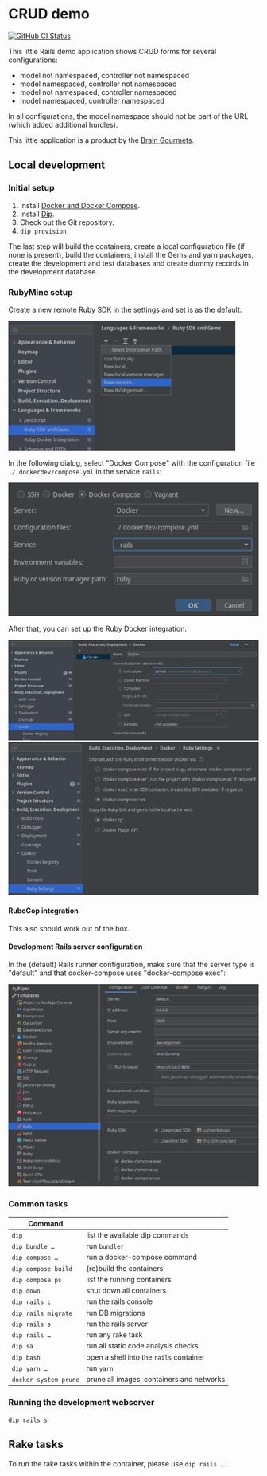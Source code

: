 # CRUD demo

[![GitHub CI Status](https://github.com/braingourmets/crud/workflows/CI/badge.svg?branch=main)](https://github.com/braingourmets/crud/actions)

This little Rails demo application shows CRUD forms for several configurations:

* model not namespaced, controller not namespaced
* model namespaced, controller not namespaced
* model not namespaced, controller namespaced
* model namespaced, controller namespaced

In all configurations, the model namespace should not be part of the URL
(which added additional hurdles).

This little application is a product by the
[Brain Gourmets](http://www.braingourmets.com/).

## Local development

### Initial setup

1. Install [Docker and Docker Compose](https://www.docker.com/).
1. Install [Dip](https://github.com/bibendi/dip#precompiled-binary).
1. Check out the Git repository.
1. `dip provision`

The last step will build the containers, create a local configuration file
(if none is present), build the containers, install the Gems and yarn
packages, create the development and test databases and create dummy records
in the development database.

### RubyMine setup

Create a new remote Ruby SDK in the settings and set is as the default.

![Languages & Frameworks > Ruby SDK and Gems > Select Interpreter Path > New remote…](doc/images/rubymine-new-remote-sdk.png)

In the following dialog, select "Docker Compose" with the configuration file
`./.dockerdev/compose.yml` in the service `rails`:

![Docker Compose, Configuration file(s): ./.dockerdev/compose.yml, Service: rails](doc/images/rubymine-sdk-details.png)

After that, you can set up the Ruby Docker integration:

![Build, Execution, Deployment > Docker](doc/images/rubymine-docker-integration.png)
![Build, Execution, Deployment > Docker > Ruby Settings](doc/images/rubymine-ruby-settings-in-docker.png)

#### RuboCop integration

This also should work out of the box.

#### Development Rails server configuration

In the (default) Rails runner configuration, make sure that the server type
is "default" and that docker-compose uses "docker-compose exec":

![Rails runner configuration: Server: default, docker-compose: docker-compose exec](doc/images/rubymine-rails-configuration.png)

### Common tasks

| Command               |                                           |
|-----------------------|-------------------------------------------|
| `dip`                 | list the available dip commands           |
| `dip bundle …`        | run `bundler`                             |
| `dip compose …`       | run a docker-compose command              |
| `dip compose build`   | (re)build the containers                  |
| `dip compose ps`      | list the running containers               |
| `dip down`            | shut down all containers                  |
| `dip rails c`         | run the rails console                     |
| `dip rails migrate`   | run DB migrations                         |
| `dip rails s`         | run the rails server                      |
| `dip rails …`         | run any rake task                         |
| `dip sa`              | run all static code analysis checks       |
| `dip bash`            | open a shell into the `rails` container   |
| `dip yarn …`          | run `yarn`                                |
| `docker system prune` | prune all images, containers and networks |

### Running the development webserver

`dip rails s`

## Rake tasks

To run the rake tasks within the container, please use `dip rails …`.
